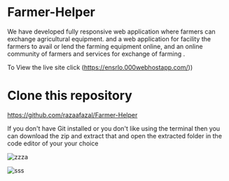 # Farmer-Helper
We have developed fully responsive web application where farmers can exchange agricultural equipment. and a web application for facility the farmers to avail or lend the farming equipment online, and an online community of farmers and services for exchange of farming .

To View the live site click (https://ensrlo.000webhostapp.com/))


 # Clone this repository
https://github.com/razaafazal/Farmer-Helper

If you don't have Git installed or you don't like using the terminal then you can download the zip and extract that and open the extracted folder in the code editor of your your choice


![zzza](https://github.com/razaafazal/Farmer-Helper/assets/162603506/54f40124-d431-48d1-821e-f563158d416a)

![sss](https://github.com/razaafazal/Farmer-Helper/assets/162603506/24f72f78-535d-4bda-b373-240efaeef178)


